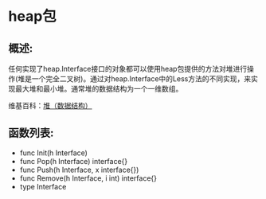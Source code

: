 # heap包

## 概述:

任何实现了heap.Interface接口的对象都可以使用heap包提供的方法对堆进行操作(堆是一个完全二叉树)。通过对heap.Interface中的Less方法的不同实现，来实现最大堆和最小堆。通常堆的数据结构为一个一维数组。

维基百科：[堆（数据结构）](http://zh.wikipedia.org/wiki/%E5%A0%86_(%E6%95%B0%E6%8D%AE%E7%BB%93%E6%9E%84) "堆（数据结构）")

## 函数列表:

- func Init(h Interface)
- func Pop(h Interface) interface{}
- func Push(h Interface, x interface{})
- func Remove(h Interface, i int) interface{}
- type Interface
